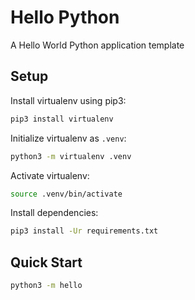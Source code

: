 # Hello Python

A Hello World Python application template


## Setup

Install virtualenv using pip3:

```bash
pip3 install virtualenv
```
Initialize virtualenv as `.venv`:

```bash
python3 -m virtualenv .venv
```

Activate virtualenv:

```bash
source .venv/bin/activate
```

Install dependencies:

```bash
pip3 install -Ur requirements.txt
```


## Quick Start

```bash
python3 -m hello
```